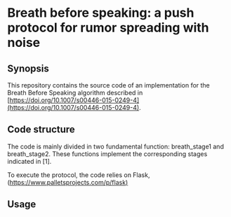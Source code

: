 ﻿# Breath before speaking: a push protocol for rumor spreading with noise


## Synopsis
This repository contains the source code of an implementation for the Breath Before Speaking algorithm described in [https://doi.org/10.1007/s00446-015-0249-4](https://doi.org/10.1007/s00446-015-0249-4).

## Code structure
The code is mainly divided in two fundamental function: breath_stage1 and breath_stage2. These functions implement the corresponding stages indicated in [1]. 
 
To execute the protocol, the code relies on Flask,([https://www.palletsprojects.com/p/flask)](https://www.palletsprojects.com/p/flask/) 


## Usage



